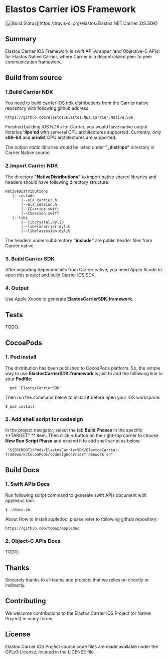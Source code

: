 Elastos Carrier iOS Framework
=============================

[![Build Status](https://travis-ci.org/elastos/Elastos.NET.Carrier.iOS.SDK.svg?)](https://travis-ci.org/elastos/Elastos.NET.Carrier.iOS.SDK)

## Summary

Elastos Carrier iOS Framework is swift API wrapper (and Objective-C APIs) for Elastos Native Carrier, where Carrier is a decentralized peer to peer communication framework.

## Build from source

### 1.Build Carrier NDK

You need to build carrier iOS ndk distributions from the Carrier native repository with following github address.

```
https://github.com/elastos/Elastos.NET.Carrier.Native.SDK
```

Finished building iOS NDKs for Carrier, you would have native output libraries **'lipo'ed** with serveral CPU architectures supported. Currently, only **x86-64** and **arm64** CPU architectures are supported.

The output static libraries would be listed under **"_dist/lipo"** directory in Carrier Native source.

### 2.Import Carrier NDK

The directory **"NativeDistributions"** to import native shared libraries and headers should have following directory structure:

```
NativeDistributions
   |--include
       |--ela_carrier.h
       |--ela_session.h
       |--CCarrier.swift
       |--CSession.swift
   |--libs
       |--libcrystal.dylib
       |--libelacarrier.dylib
       |--libelasession.dylib
```

The headers under subdirectory **"include"** are public header files from Carrier native.

### 3. Build Carrier SDK

After importing dependencies from Carrier native, you need Apple Xcode to open this project and build Carrier iOS SDK.

### 4. Output

Use Apple Xcode to generate **ElastosCarrierSDK.framework**.

## Tests

TODO.

## CocoaPods

### 1. Pod install
The distribution has been published to CocoaPods platform. So, the simple way to use **ElastosCarrierSDK.framework** is just to add the following line to your **Podfile**:

```
  pod 'ElastosCarrierSDK'
```

Then run the command below to install it before open your iOS workspace:
```shell
$ pod install
```

### 2. Add shell script for codesign

In the project navigator, select the tab **Build Phases**  in the specific  **TARGET" ** item. Then click **+** button on the right-top corner to choose **New Run Script Phase** and expand it to add shell script as below:

```
 "${SRCROOT}/Pods/ElastosCarrierSDK/ElastosCarrier-framework/CocoaPods/codesigncarrierframework.sh"
```

## Build Docs

### 1. Swift APIs Docs

Run following script command to generate swift APIs document with appledoc tool:

```shell
$ ./docs.sh

```

About How to install appledoc, please refer to following github repository:

```
https://github.com/tomaz/appledoc

```

### 2. Object-C APIs Docs

TODO.

## Thanks

Sincerely thanks to all teams and projects that we relies on directly or indirectly.

## Contributing

We welcome contributions to the Elastos Carrier iOS Project (or Native Project) in many forms.

## License

Elastos Carrier iOS Project source code files are made available under the GPLv3 License, located in the LICENSE file.
